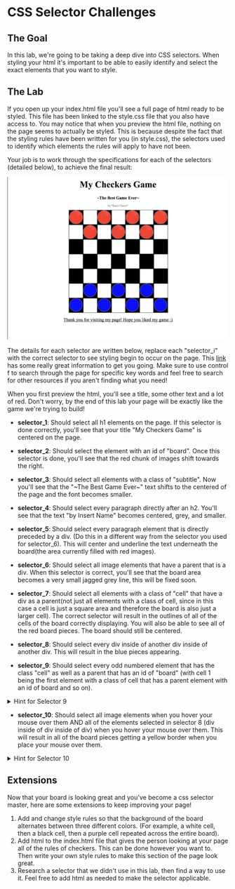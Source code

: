 # CSS Selector Challenges

## The Goal
In this lab, we're going to be taking a deep dive into CSS selectors. When styling your html it's important to be able to easily identify and select the exact elements that you want to style.

## The Lab
If you open up your index.html file you'll see a full page of html ready to be styled. This file has been linked to the style.css file that you also have access to. You may notice that when you preview the html file, nothing on the page seems to actually be styled. This is because despite the fact that the styling rules have been written for you (in style.css), the selectors used to identify which elements the rules will apply to have not been.

Your job is to work through the specifications for each of the selectors (detailed below), to achieve the final result:

![](final_result_image.png)

The details for each selector are written below, replace each "selector_i" with the correct selector to see styling begin to occur on the page. This [link](https://www.w3schools.com/cssref/css_selectors.asp) has some really great information to get you going. Make sure to use control f to search through the page for specific key words and feel free to search for other resources if you aren't finding what you need!

When you first preview the html, you'll see a title, some other text and a lot of red. Don't worry, by the end of this lab your page will be exactly like the game we're trying to build!

* **selector_1**: Should select all h1 elements on the page. If this selector is done correctly, you'll see that your title "My Checkers Game" is centered on the page.

* **selector_2**: Should select the element with an id of "board". Once this selector is done, you'll see that the red chunk of images shift towards the right.

* **selector_3**: Should select all elements with a class of "subtitle". Now you'll see that the "~The Best Game Ever~" text shifts to the centered of the page and the font becomes smaller.

* **selector_4**: Should select every paragraph directly after an h2. You'll see that the text "by Insert Name" becomes centered, grey, and smaller.

* **selector_5**: Should select every paragraph element that is directly preceded by a div. (Do this in a different way from the selector you used for selector_6). This will center and underline the text underneath the board(the area currently filled with red images).

* **selector_6**: Should select all image elements that have a parent that is a div. When this selector is correct, you'll see that the board area becomes a very small jagged grey line, this will be fixed soon.

* **selector_7**: Should select all elements with a class of "cell" that have a div as a parent(not just all elements with a class of cell, since in this case a cell is just a square area and therefore the board is also just a larger cell). The correct selector will result in the outlines of all of the cells of the board correctly displaying. You will also be able to see all of the red board pieces. The board should still be centered.

* **selector_8**: Should select every div inside of another div inside of another div. This will result in the blue pieces appearing.

* **selector_9**: Should select every odd numbered element that has the class "cell" as well as a parent that has an id of "board" (with cell 1 being the first element with a class of cell that has a parent element with an id of board and so on).
<details><summary>Hint for Selector 9</summary>
*First, figure out how to select every odd number element with a particular class, then use what you used in the above two selectors to specify what the parent must be.*
</details>

* **selector_10**: Should select all image elements when you hover your mouse over them AND all of the elements selected in selector 8 (div inside of div inside of div) when you hover your mouse over them. This will result in all of the board pieces getting a yellow border when you place your mouse over them.
<details><summary>Hint for Selector 10</summary>
*First, figure out how to select every image element when you hover over it. Then use this pattern to select every div inside of a div inside of a div when you hover over it. Finally, figure out how to select two types of things at the same time.*
</details>

## Extensions
Now that your board is looking great and you've become a css selector master, here are some extensions to keep improving your page!
1. Add and change style rules so that the background of the board alternates between three different colors. (For example, a white cell, then a black cell, then a purple cell repeated across the entire board).
2. Add html to the index.html file that gives the person looking at your page all of the rules of checkers. This can be done however you want to. Then write your own style rules to make this section of the page look great.
3. Research a selector that we didn't use in this lab, then find a way to use it. Feel free to add html as needed to make the selector applicable.
